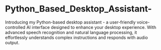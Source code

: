 # Python_Based_Desktop_Assistant-
Introducing my Python-based desktop assistant - a user-friendly voice-controlled AI interface designed to enhance your desktop experience. With advanced speech recognition and natural language processing, it effortlessly understands complex instructions and responds with audio output.
